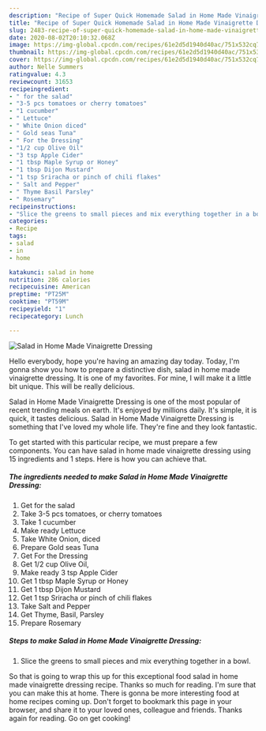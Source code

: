 ```yaml
---
description: "Recipe of Super Quick Homemade Salad in Home Made Vinaigrette Dressing"
title: "Recipe of Super Quick Homemade Salad in Home Made Vinaigrette Dressing"
slug: 2483-recipe-of-super-quick-homemade-salad-in-home-made-vinaigrette-dressing
date: 2020-08-02T20:10:32.068Z
image: https://img-global.cpcdn.com/recipes/61e2d5d1940d40ac/751x532cq70/salad-in-home-made-vinaigrette-dressing-recipe-main-photo.jpg
thumbnail: https://img-global.cpcdn.com/recipes/61e2d5d1940d40ac/751x532cq70/salad-in-home-made-vinaigrette-dressing-recipe-main-photo.jpg
cover: https://img-global.cpcdn.com/recipes/61e2d5d1940d40ac/751x532cq70/salad-in-home-made-vinaigrette-dressing-recipe-main-photo.jpg
author: Nelle Summers
ratingvalue: 4.3
reviewcount: 31653
recipeingredient:
- " for the salad"
- "3-5 pcs tomatoes or cherry tomatoes"
- "1 cucumber"
- " Lettuce"
- " White Onion diced"
- " Gold seas Tuna"
- " For the Dressing"
- "1/2 cup Olive Oil"
- "3 tsp Apple Cider"
- "1 tbsp Maple Syrup or Honey"
- "1 tbsp Dijon Mustard"
- "1 tsp Sriracha or pinch of chili flakes"
- " Salt and Pepper"
- " Thyme Basil Parsley"
- " Rosemary"
recipeinstructions:
- "Slice the greens to small pieces and mix everything together in a bowl."
categories:
- Recipe
tags:
- salad
- in
- home

katakunci: salad in home 
nutrition: 286 calories
recipecuisine: American
preptime: "PT25M"
cooktime: "PT59M"
recipeyield: "1"
recipecategory: Lunch

---
```



![Salad in Home Made Vinaigrette Dressing](https://img-global.cpcdn.com/recipes/61e2d5d1940d40ac/751x532cq70/salad-in-home-made-vinaigrette-dressing-recipe-main-photo.jpg)

Hello everybody, hope you're having an amazing day today. Today, I'm gonna show you how to prepare a distinctive dish, salad in home made vinaigrette dressing. It is one of my favorites. For mine, I will make it a little bit unique. This will be really delicious.

Salad in Home Made Vinaigrette Dressing is one of the most popular of recent trending meals on earth. It's enjoyed by millions daily. It's simple, it is quick, it tastes delicious. Salad in Home Made Vinaigrette Dressing is something that I've loved my whole life. They're fine and they look fantastic.




To get started with this particular recipe, we must prepare a few components. You can have salad in home made vinaigrette dressing using 15 ingredients and 1 steps. Here is how you can achieve that.

<!--inarticleads1-->

##### The ingredients needed to make Salad in Home Made Vinaigrette Dressing:

1. Get  for the salad
1. Take 3-5 pcs tomatoes, or cherry tomatoes
1. Take 1 cucumber
1. Make ready  Lettuce
1. Take  White Onion, diced
1. Prepare  Gold seas Tuna
1. Get  For the Dressing
1. Get 1/2 cup Olive Oil,
1. Make ready 3 tsp Apple Cider
1. Get 1 tbsp Maple Syrup or Honey
1. Get 1 tbsp Dijon Mustard
1. Get 1 tsp Sriracha or pinch of chili flakes
1. Take  Salt and Pepper
1. Get  Thyme, Basil, Parsley
1. Prepare  Rosemary




<!--inarticleads2-->

##### Steps to make Salad in Home Made Vinaigrette Dressing:

1. Slice the greens to small pieces and mix everything together in a bowl.




So that is going to wrap this up for this exceptional food salad in home made vinaigrette dressing recipe. Thanks so much for reading. I'm sure that you can make this at home. There is gonna be more interesting food at home recipes coming up. Don't forget to bookmark this page in your browser, and share it to your loved ones, colleague and friends. Thanks again for reading. Go on get cooking!
